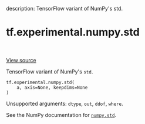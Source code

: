 description: TensorFlow variant of NumPy's std.

<div itemscope itemtype="http://developers.google.com/ReferenceObject">
<meta itemprop="name" content="tf.experimental.numpy.std" />
<meta itemprop="path" content="Stable" />
</div>

# tf.experimental.numpy.std

<!-- Insert buttons and diff -->

<table class="tfo-notebook-buttons tfo-api nocontent" align="left">

</table>

<a target="_blank" class="external" href="/code/stable/tensorflow/python/ops/numpy_ops/np_array_ops.py">View source</a>



TensorFlow variant of NumPy's `std`.

<pre class="devsite-click-to-copy prettyprint lang-py tfo-signature-link">
<code>tf.experimental.numpy.std(
    a, axis=None, keepdims=None
)
</code></pre>



<!-- Placeholder for "Used in" -->

Unsupported arguments: `dtype`, `out`, `ddof`, `where`.

See the NumPy documentation for [`numpy.std`](https://numpy.org/doc/1.16/reference/generated/numpy.std.html).